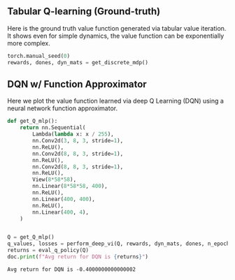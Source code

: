 
## Tabular Q-learning (Ground-truth)

Here is the ground truth value function generated via tabular
value iteration. It shows even for simple dynamics, the value
function can be exponentially more complex.

```python
torch.manual_seed(0)
rewards, dones, dyn_mats = get_discrete_mdp()
```

## DQN w/ Function Approximator

Here we plot the value function learned via deep Q Learning
(DQN) using a neural network function approximator.

```python
def get_Q_mlp():
    return nn.Sequential(
        Lambda(lambda x: x / 255),
        nn.Conv2d(3, 8, 3, stride=1),
        nn.ReLU(),
        nn.Conv2d(8, 8, 3, stride=1),
        nn.ReLU(),
        nn.Conv2d(8, 8, 3, stride=1),
        nn.ReLU(),
        View(8*58*58),
        nn.Linear(8*58*58, 400),
        nn.ReLU(),
        nn.Linear(400, 400),
        nn.ReLU(),
        nn.Linear(400, 4),
    )


Q = get_Q_mlp()
q_values, losses = perform_deep_vi(Q, rewards, dyn_mats, dones, n_epochs=10000)
returns = eval_q_policy(Q)
doc.print(f"Avg return for DQN is {returns}")
```

```
Avg return for DQN is -0.4000000000000002
```
